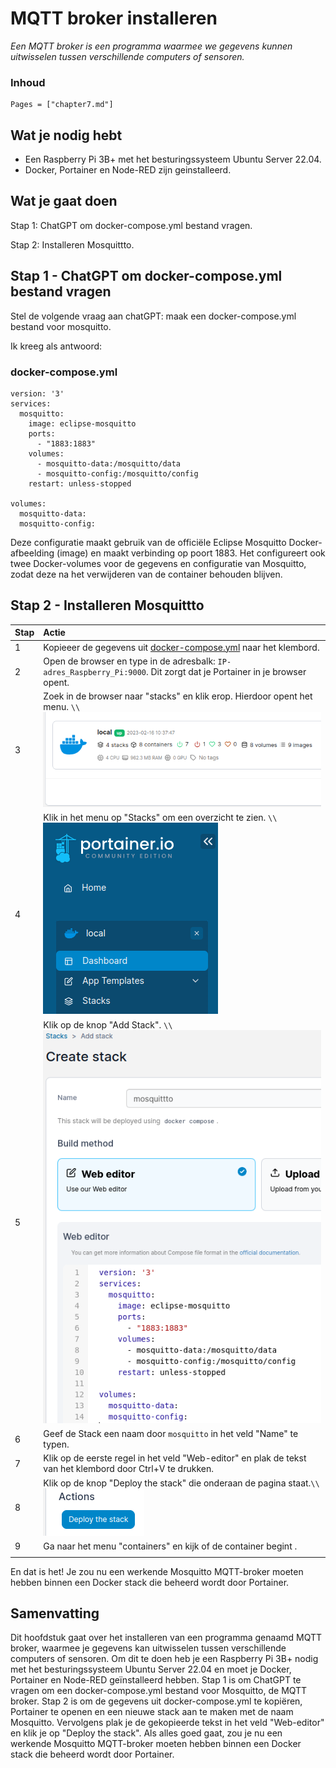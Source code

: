# MQTT broker installeren

*Een MQTT broker is een programma waarmee we gegevens kunnen uitwisselen tussen verschillende computers of sensoren.*

### Inhoud

```@contents
Pages = ["chapter7.md"]
```

## Wat je nodig hebt

- Een Raspberry Pi 3B+ met het besturingssysteem Ubuntu Server 22.04.
- Docker, Portainer en Node-RED zijn geinstalleerd.

## Wat je gaat doen

Stap 1: ChatGPT om docker-compose.yml bestand vragen.

Stap 2: Installeren Mosquittto.

## Stap 1 - ChatGPT om docker-compose.yml bestand vragen

Stel de volgende vraag aan chatGPT: maak een docker-compose.yml bestand voor mosquitto.

Ik kreeg als antwoord:

### docker-compose.yml
```
version: '3'
services:
  mosquitto:
    image: eclipse-mosquitto
    ports:
      - "1883:1883"
    volumes:
      - mosquitto-data:/mosquitto/data
      - mosquitto-config:/mosquitto/config
    restart: unless-stopped

volumes:
  mosquitto-data:
  mosquitto-config:
```

Deze configuratie maakt gebruik van de officiële Eclipse Mosquitto Docker-afbeelding (image) en maakt verbinding op poort 1883. Het configureert ook twee Docker-volumes voor de gegevens en configuratie van Mosquitto, zodat deze na het verwijderen van de container behouden blijven.

## Stap 2 - Installeren Mosquittto

|Stap        | Actie      |
|:---------- | :---------- |
| 1 | Kopieeer de gegevens uit [docker-compose.yml](#docker-compose.yml) naar het klembord. |
| 2 | Open de browser en type in de adresbalk: `IP-adres_Raspberry_Pi:9000`. Dit zorgt dat je Portainer in je browser opent. |
| 3 | Zoek in de browser naar "stacks" en klik erop. Hierdoor opent het menu. ``\\``![fig_7_1](assets/fig_7_1.png)|
| 4 | Klik in het menu op "Stacks" om een overzicht te zien. ``\\``![fig_7_2](assets/fig_7_2.png) |
| 5 | Klik op de knop "Add Stack". ``\\``![fig_7_3](assets/fig_7_3.png) |
| 6 | Geef de Stack een naam door `mosquitto` in het veld "Name" te typen.| 
| 7 | Klik op de eerste regel in het veld "Web-editor" en plak de tekst van het klembord door Ctrl+V te drukken. |
| 8 | Klik op de knop "Deploy the stack" die onderaan de pagina staat.``\\``![fig_7_4](assets/fig_7_4.png) |
| 9 | Ga naar het menu "containers" en kijk of de container begint .|
||

En dat is het! Je zou nu een werkende Mosquitto MQTT-broker moeten hebben binnen een Docker stack die beheerd wordt door Portainer. 

## Samenvatting

Dit hoofdstuk gaat over het installeren van een programma genaamd MQTT broker, waarmee je gegevens kan uitwisselen tussen verschillende computers of sensoren. Om dit te doen heb je een Raspberry Pi 3B+ nodig met het besturingssysteem Ubuntu Server 22.04 en moet je Docker, Portainer en Node-RED geïnstalleerd hebben. Stap 1 is om ChatGPT te vragen om een docker-compose.yml bestand voor Mosquitto, de MQTT broker. Stap 2 is om de gegevens uit docker-compose.yml te kopiëren, Portainer te openen en een nieuwe stack aan te maken met de naam Mosquitto. Vervolgens plak je de gekopieerde tekst in het veld "Web-editor" en klik je op "Deploy the stack". Als alles goed gaat, zou je nu een werkende Mosquitto MQTT-broker moeten hebben binnen een Docker stack die beheerd wordt door Portainer.